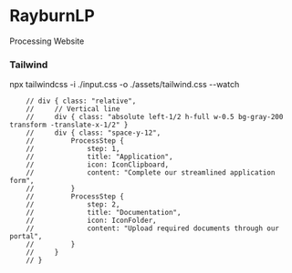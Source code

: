 <!-- @format -->

# RayburnLP

Processing Website

### Tailwind

npx tailwindcss -i ./input.css -o ./assets/tailwind.css --watch

        // div { class: "relative",
        //     // Vertical line
        //     div { class: "absolute left-1/2 h-full w-0.5 bg-gray-200 transform -translate-x-1/2" }
        //     div { class: "space-y-12",
        //         ProcessStep {
        //             step: 1,
        //             title: "Application",
        //             icon: IconClipboard,
        //             content: "Complete our streamlined application form",
        //         }
        //         ProcessStep {
        //             step: 2,
        //             title: "Documentation",
        //             icon: IconFolder,
        //             content: "Upload required documents through our portal",
        //         }
        //     }
        // }
